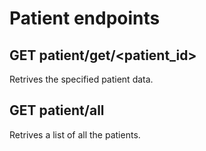 # Patient endpoints
## GET patient/get/<patient_id>
Retrives the specified patient data.

## GET patient/all
Retrives a list of all the patients.